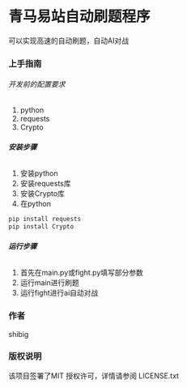 

# 青马易站自动刷题程序

可以实现高速的自动刷题，自动AI对战


### 上手指南


###### 开发前的配置要求

1. python
2. requests
3. Crypto

###### **安装步骤**

1. 安装python
2. 安装requests库
3. 安装Crypto库
4. 在python

```sh
pip install requests
pip install Crypto
```
###### **运行步骤**
1. 首先在main.py或fight.py填写部分参数
2. 运行main进行刷题
3. 运行fight进行ai自动对战


### 作者

shibig



### 版权说明

该项目签署了MIT 授权许可，详情请参阅 LICENSE.txt





